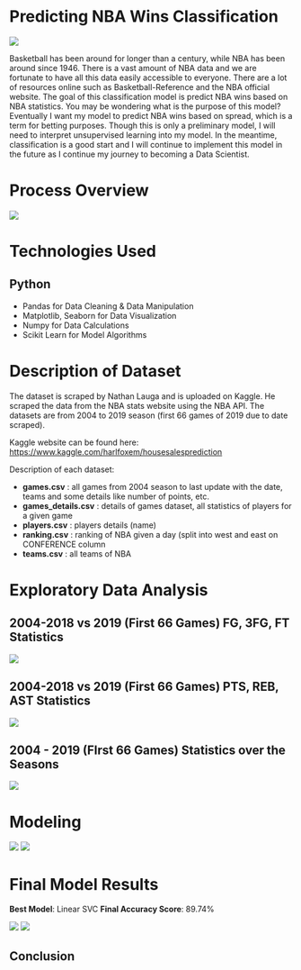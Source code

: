 # Predicting NBA Wins Classification

![](https://github.com/ttam37/dsc-mod-3-project-v2-1-onl01-dtsc-ft-052620/blob/master/images/nba_wallpaper.jpg)

Basketball has been around for longer than a century, while NBA has been around since 1946. There is a vast amount of NBA data and we are fortunate to have all this data easily accessible to everyone. There are a lot of resources online such as Basketball-Reference and the NBA official website. The goal of this classification model is predict NBA wins based on NBA statistics. You may be wondering what is the purpose of this model? Eventually I want my model to predict NBA wins based on spread, which is a term for betting purposes. Though this is only a preliminary model, I will need to interpret unsupervised learning into my model. In the meantime, classification is a good start and I will continue to implement this model in the future as I continue my journey to becoming a Data Scientist.


# Process Overview

![](https://github.com/ttam37/dsc-mod-3-project-v2-1-onl01-dtsc-ft-052620/blob/master/images/osemn_model.png)

# Technologies Used

## Python
* Pandas for Data Cleaning & Data Manipulation
* Matplotlib, Seaborn for Data Visualization
* Numpy for Data Calculations
* Scikit Learn for Model Algorithms

# Description of Dataset

The dataset is scraped by Nathan Lauga and is uploaded on Kaggle. He scraped the data from the NBA stats website using the NBA API. The datasets are from 2004 to 2019 season (first 66 games of 2019 due to date scraped). 

Kaggle website can be found here: https://www.kaggle.com/harlfoxem/housesalesprediction

Description of each dataset:
* **games.csv** : all games from 2004 season to last update with the date, teams and some details like number of points, etc.
* **games_details.csv** : details of games dataset, all statistics of players for a given game
* **players.csv** : players details (name)
* **ranking.csv** : ranking of NBA given a day (split into west and east on CONFERENCE column
* **teams.csv** : all teams of NBA


# Exploratory Data Analysis

## 2004-2018 vs 2019 (First 66 Games) FG, 3FG, FT Statistics

![](https://github.com/ttam37/dsc-mod-3-project-v2-1-onl01-dtsc-ft-052620/blob/master/images/percentage_statistics.png)

## 2004-2018 vs 2019 (First 66 Games) PTS, REB, AST Statistics

![](https://github.com/ttam37/dsc-mod-3-project-v2-1-onl01-dtsc-ft-052620/blob/master/images/general_statistics.png)

## 2004 - 2019 (FIrst 66 Games) Statistics over the Seasons

![](https://github.com/ttam37/dsc-mod-3-project-v2-1-onl01-dtsc-ft-052620/blob/master/images/statistics_2004_2019_lineplot.png)

# Modeling

![](https://github.com/ttam37/dsc-mod-3-project-v2-1-onl01-dtsc-ft-052620/blob/master/images/model_results.png)
![](https://github.com/ttam37/dsc-mod-3-project-v2-1-onl01-dtsc-ft-052620/blob/master/images/ROC_curve.png)


# Final Model Results

**Best Model**: Linear SVC
**Final Accuracy Score**: 89.74%

![](https://github.com/ttam37/dsc-mod-3-project-v2-1-onl01-dtsc-ft-052620/blob/master/images/LinearSVC_metrics.png)
![](https://github.com/ttam37/dsc-mod-3-project-v2-1-onl01-dtsc-ft-052620/blob/master/images/LinearSVC_confusion_matrix_result.png)


## Conclusion


